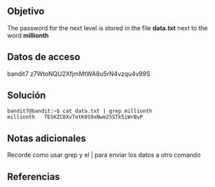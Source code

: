 ## Objetivo
The password for the next level is stored in the file **data.txt** next to the word **millionth**
## Datos de acceso
bandit7
z7WtoNQU2XfjmMtWA8u5rN4vzqu4v99S
## Solución
```
bandit7@bandit:~$ cat data.txt | grep millionth
millionth	TESKZC0XvTetK0S9xNwm25STk5iWrBvP

```

## Notas adicionales
Recorde como usar grep y el | para enviar los datos a otro comando
## Referencias